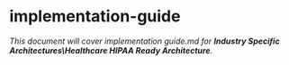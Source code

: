# implementation-guide

_This document will cover implementation guide.md for **Industry Specific Architectures\Healthcare HIPAA Ready Architecture**._
